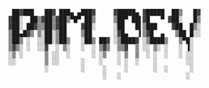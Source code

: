 ```
 ██▓███   ██▓ ███▄ ▄███▓     ▓█████▄ ▓█████  ██▒   █▓
▓██░  ██▒▓██▒▓██▒▀█▀ ██▒     ▒██▀ ██▌▓█   ▀ ▓██░   █▒
▓██░ ██▓▒▒██▒▓██    ▓██░     ░██   █▌▒███    ▓██  █▒░
▒██▄█▓▒ ▒░██░▒██    ▒██      ░▓█▄   ▌▒▓█  ▄   ▒██ █░░
▒██▒ ░  ░░██░▒██▒   ░██▒ ██▓ ░▒████▓ ░▒████▒   ▒▀█░  
▒▓▒░ ░  ░░▓  ░ ▒░   ░  ░ ▒▓▒  ▒▒▓  ▒ ░░ ▒░ ░   ░ ▐░  
░▒ ░      ▒ ░░  ░      ░ ░▒   ░ ▒  ▒  ░ ░  ░   ░ ░░  
░░        ▒ ░░      ░    ░    ░ ░  ░    ░        ░░  
          ░         ░     ░     ░       ░  ░      ░  
                          ░   ░                  ░   
```

<!--
**pimdewit/pimdewit** is a ✨ _special_ ✨ repository because its `README.md` (this file) appears on your GitHub profile.

Here are some ideas to get you started:

- 🔭 I’m currently working on ...
- 🌱 I’m currently learning ...
- 👯 I’m looking to collaborate on ...
- 🤔 I’m looking for help with ...
- 💬 Ask me about ...
- 📫 How to reach me: ...
- 😄 Pronouns: ...
- ⚡ Fun fact: ...
-->
